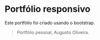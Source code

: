 # Portfólio responsivo
Este portfólio foi criado usando o bootstrap. 

> Portfólio pessoal, Augusto Oliveira.
